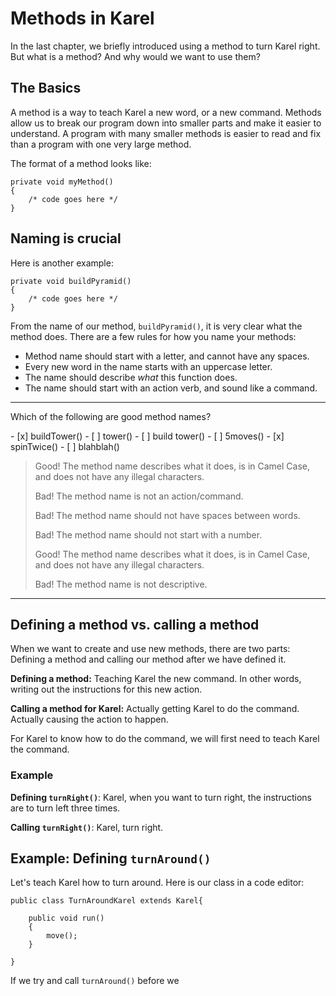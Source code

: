 # Methods in Karel

In the last chapter, we briefly introduced using a method to turn Karel right. But what is a method? And why would we want to use them?


## The Basics

A method is a way to teach Karel a new word, or a new command. Methods allow us to break our program down into smaller parts and make it easier to understand. A program with many smaller methods is easier to read and fix than a program with one very large method.

The format of a method looks like:

    private void myMethod()
    {
        /* code goes here */
    }
    
## Naming is crucial

Here is another example: 

    private void buildPyramid()
    {
        /* code goes here */
    }

From the name of our method, ```buildPyramid()```, it is very clear what the method does. There are a few rules for how you name your methods: 
* Method name should start with a letter, and cannot have any spaces.
* Every new word in the name starts with an uppercase letter.
* The name should describe *what* this function does.
* The name should start with an action verb, and sound like a command. 

---

<p>Which of the following are good method names?</p>
- [x] buildTower()
- [ ] tower()
- [ ] build tower()
- [ ] 5moves()
- [x] spinTwice()
- [ ] blahblah()

> Good! The method name describes what it does, is in Camel Case, and does not have any illegal characters.
>
> Bad! The method name is not an action/command.
>
> Bad! The method name should not have spaces between words. 
>
> Bad! The method name should not start with a number. 
>
> Good! The method name describes what it does, is in Camel Case, and does not have any illegal characters.
>
> Bad! The method name is not descriptive.

---

## Defining a method vs. calling a method

When we want to create and use new methods, there are two parts: Defining a method and calling our method after we have defined it.

**Defining a method:** Teaching Karel the new command. In other words, writing out the instructions for this new action.

**Calling a method for Karel:** Actually getting Karel to do the command. Actually causing the action to happen.

For Karel to know how to do the command, we will first need to teach Karel the command. 

### Example

**Defining ```turnRight()```**: Karel, when you want to turn right, the instructions are to turn left three times.

**Calling ```turnRight()```**: Karel, turn right.

## Example: Defining ```turnAround()```

Let's teach Karel how to turn around. Here is our class in a code editor: 

    public class TurnAroundKarel extends Karel{
        
        public void run()
        {
            move();
        }
        
    }

If we try and call ```turnAround()``` before we 

